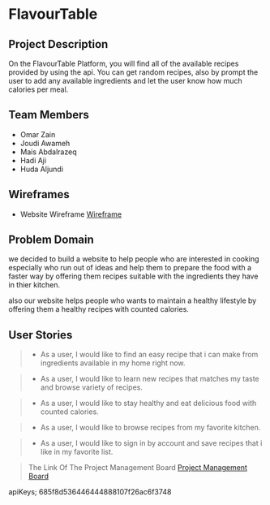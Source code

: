 # FlavourTable

## Project Description
On the FlavourTable Platform, you will find all of the available recipes provided by using the api. You can get random recipes, also by prompt the user to add any available ingredients and let the user know how much calories per meal.

## Team Members 
- Omar Zain
- Joudi Awameh
- Mais Abdalrazeq
- Hadi Aji
- Huda Aljundi

## Wireframes
*  Website Wireframe
[Wireframe](https://drive.google.com/file/d/1FSwRWIQ70ChM-ottWwt7cnD1JpFMgkNt/view)

## Problem Domain
we decided to build a website to help people who are interested in cooking especially who run out of ideas and help them to prepare the food with a faster way by offering them recipes suitable with the ingredients they have in thier kitchen.

also our website helps people who wants to maintain a healthy lifestyle by offering them a healthy recipes with counted calories.

## User Stories
> * As a user, I would like to find an easy recipe that i can make from ingredients available in my home right now.

> * As a user, I would like to learn new recipes that matches my taste and browse variety of recipes.
    
> * As a user, I would like to stay healthy and eat delicious food with counted calories.

> * As a user, I would like to browse recipes from my favorite kitchen.
   
> * As a user, I would like to sign in by account and save recipes that i like in my favorite list.

 > The Link Of The Project Management Board [Project Management Board](https://github.com/FlavourTable/FlavourTable)
 

 apiKeys;
 685f8d536446444888107f26ac6f3748


 
 
